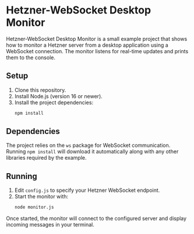 # Hetzner-WebSocket Desktop Monitor

Hetzner-WebSocket Desktop Monitor is a small example project that shows how to
monitor a Hetzner server from a desktop application using a WebSocket
connection. The monitor listens for real-time updates and prints them to the
console.

## Setup

1. Clone this repository.
2. Install Node.js (version 16 or newer).
3. Install the project dependencies:
   ```bash
   npm install
   ```

## Dependencies

The project relies on the `ws` package for WebSocket communication. Running
`npm install` will download it automatically along with any other libraries
required by the example.

## Running

1. Edit `config.js` to specify your Hetzner WebSocket endpoint.
2. Start the monitor with:
   ```bash
   node monitor.js
   ```

Once started, the monitor will connect to the configured server and display
incoming messages in your terminal.
